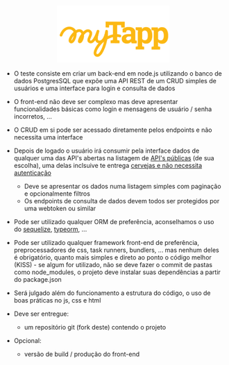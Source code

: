 <p align="center">
  <img width="260" src="https://github.com/myTapp/front-end-test/blob/master/mytapp.png?raw=true">
</p>

- O teste consiste em criar um back-end em node.js utilizando o banco de dados PostgresSQL que expõe uma API REST de um CRUD simples de usuários e uma interface para login e consulta de dados
- O front-end não deve ser complexo mas deve apresentar funcionalidades básicas como login e mensagens de usuário / senha incorretos, ...
- O CRUD em si pode ser acessado diretamente pelos endpoints e não necessita uma interface
- Depois de logado o usuário irá consumir pela interface dados de qualquer uma das API's abertas na listagem de [API's públicas](https://github.com/toddmotto/public-apis) (de sua escolha), uma delas inclsuive te entrega [cervejas e não necessita autenticação](https://punkapi.com/)
  - Deve se apresentar os dados numa listagem simples com paginação e opcionalmente filtros
  - Os endpoints de consulta de dados devem todos ser protegidos por uma webtoken ou similar
- Pode ser utilizado qualquer ORM de preferência, aconselhamos o uso do [sequelize](https://github.com/sequelize/sequelize), [typeorm](https://github.com/typeorm/typeorm), ...
- Pode ser utilizado qualquer framework front-end de preferência, preprocessadores de css, task runners, bundlers, ... mas nenhum deles é obrigatório, quanto mais simples e direto ao ponto o código melhor (KISS) - se algum for utilizado, não se deve fazer o commit de pastas como node_modules, o projeto deve instalar suas dependências a partir do package.json
- Será julgado além do funcionamento a estrutura do código, o uso de boas práticas no js, css e html


- Deve ser entregue:
  - um repositório git (fork deste) contendo o projeto
  
- Opcional:
  - versão de build / produção do front-end
